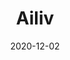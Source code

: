 ---
title: "Ailiv"
img: "Ailiv.be.png"
text: "A replica/clone of aflower shop website, Ailiv."
tools: "HTML, CSS, URL parameters and Vanilla JavaScript"
url: "#"
git: "https://github.com/pgmgent-2021-atwork1/atwork-1_project_1-pgm-thabisadingani"
date: "2020-12-02"
---